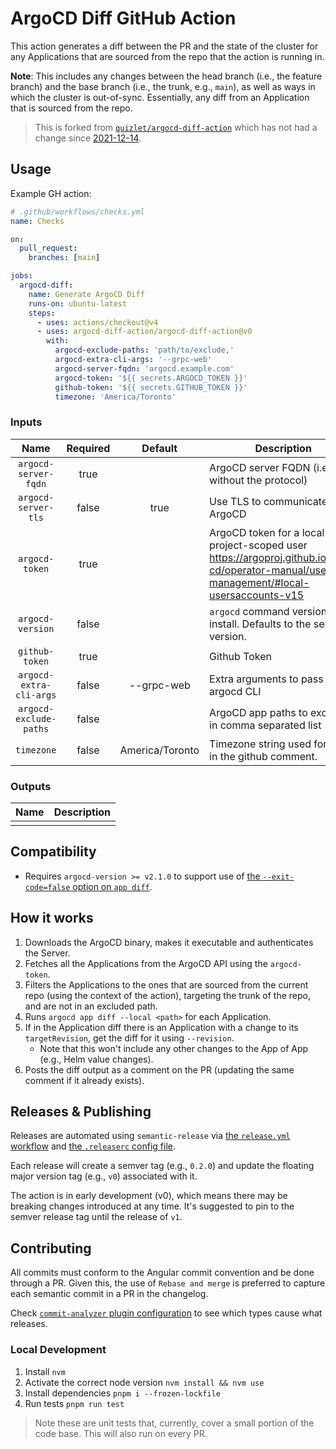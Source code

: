 # ArgoCD Diff GitHub Action

This action generates a diff between the PR and the state of the cluster for any Applications that are sourced from the
repo that the action is running in.

**Note**: This includes any changes between the head branch (i.e., the feature branch) and the base branch (i.e., the
trunk, e.g., `main`), as well as ways in which the cluster is out-of-sync. Essentially, any diff from an Application
that is sourced from the repo.

> This is forked from [`quizlet/argocd-diff-action`](https://github.com/quizlet/argocd-diff-action) which has not had a
> change
> since [2021-12-14](https://github.com/quizlet/argocd-diff-action/commit/4267297e35307515075a87fc65310bb6fbdba6df).

## Usage

Example GH action:

```yaml
# .github/workflows/checks.yml
name: Checks

on:
  pull_request:
    branches: [main]

jobs:
  argocd-diff:
    name: Generate ArgoCD Diff
    runs-on: ubuntu-latest
    steps:
      - uses: actions/checkout@v4
      - uses: argocd-diff-action/argocd-diff-action@v0
        with:
          argocd-exclude-paths: 'path/to/exclude,'
          argocd-extra-cli-args: '--grpc-web'
          argocd-server-fqdn: 'argocd.example.com'
          argocd-token: '${{ secrets.ARGOCD_TOKEN }}'
          github-token: '${{ secrets.GITHUB_TOKEN }}'
          timezone: 'America/Toronto'
```

<!-- Action inputs and outputs are auto-generated by the release workflow. -->

### Inputs

<!--(inputs-start)-->

| Name  | Required | Default | Description |
| :---: | :------: | :-----: | ----------- |
| `argocd-server-fqdn` | true |  | ArgoCD server FQDN (i.e., without the protocol) |
| `argocd-server-tls` | false | true | Use TLS to communicate with ArgoCD |
| `argocd-token` | true |  | ArgoCD token for a local or project-scoped user https://argoproj.github.io/argo-cd/operator-manual/user-management/#local-usersaccounts-v15 |
| `argocd-version` | false |  | `argocd` command version to install. Defaults to the server version. |
| `github-token` | true |  | Github Token |
| `argocd-extra-cli-args` | false | --grpc-web | Extra arguments to pass to the argocd CLI |
| `argocd-exclude-paths` | false |  | ArgoCD app paths to exclude in comma separated list |
| `timezone` | false | America/Toronto | Timezone string used for dates in the github comment. |

<!--(inputs-end)-->

### Outputs

<!--(outputs-start)-->

| Name  | Description |
| :---: | ----------- |
|  |

<!--(outputs-end)-->

## Compatibility

- Requires `argocd-version >= v2.1.0` to support use of [the `--exit-code=false` option on
  `app diff`](https://github.com/argoproj/argo-cd/commit/2faa08e710b6da3fdfa88eb1491de0648d004a19).

## How it works

1. Downloads the ArgoCD binary, makes it executable and authenticates the Server.
2. Fetches all the Applications from the ArgoCD API using the `argocd-token`.
3. Filters the Applications to the ones that are sourced from the current repo (using the context of the action),
   targeting the trunk of the repo, and are not in an excluded path.
4. Runs `argocd app diff --local <path>` for each Application.
5. If in the Application diff there is an Application with a change to its `targetRevision`, get the diff for it using
   `--revision`.
    - Note that this won't include any other changes to the App of App (e.g., Helm value changes).
6. Posts the diff output as a comment on the PR (updating the same comment if it already exists).

## Releases & Publishing

Releases are automated using `semantic-release` via [the `release.yml` workflow](./.github/workflows/release.yml)
and [the `.releaserc` config file](./.releaserc).

Each release will create a semver tag (e.g., `0.2.0`) and update the floating major version tag (e.g., `v0`) associated
with it.

The action is in early development (v0), which means there may be breaking changes introduced at any time. It's
suggested to pin to the semver release tag until the release of `v1`.

## Contributing

All commits must conform to the Angular commit convention and be done through a PR. Given this, the use of
`Rebase and merge` is preferred to capture each semantic commit in a PR in the changelog.

Check [`commit-analyzer` plugin configuration](./.releaserc#L6)
to see which types cause what releases.

### Local Development

1. Install `nvm`
2. Activate the correct node version `nvm install && nvm use`
3. Install dependencies `pnpm i --frozen-lockfile`
4. Run tests `pnpm run test`

> Note these are unit tests that, currently, cover a small portion of the code base. This will also run on every PR.
